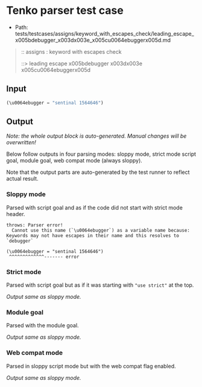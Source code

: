 # Tenko parser test case

- Path: tests/testcases/assigns/keyword_with_escapes_check/leading_escape_x005bdebugger_x003dx003e_x005cu0064ebuggerx005d.md

> :: assigns : keyword with escapes check
>
> ::> leading escape x005bdebugger x003dx003e x005cu0064ebuggerx005d

## Input

`````js
(\u0064ebugger = "sentinal 1564646")
`````

## Output

_Note: the whole output block is auto-generated. Manual changes will be overwritten!_

Below follow outputs in four parsing modes: sloppy mode, strict mode script goal, module goal, web compat mode (always sloppy).

Note that the output parts are auto-generated by the test runner to reflect actual result.

### Sloppy mode

Parsed with script goal and as if the code did not start with strict mode header.

`````
throws: Parser error!
  Cannot use this name (`\u0064ebugger`) as a variable name because: Keywords may not have escapes in their name and this resolves to `debugger`

(\u0064ebugger = "sentinal 1564646")
 ^^^^^^^^^^^^^------- error
`````

### Strict mode

Parsed with script goal but as if it was starting with `"use strict"` at the top.

_Output same as sloppy mode._

### Module goal

Parsed with the module goal.

_Output same as sloppy mode._

### Web compat mode

Parsed in sloppy script mode but with the web compat flag enabled.

_Output same as sloppy mode._
